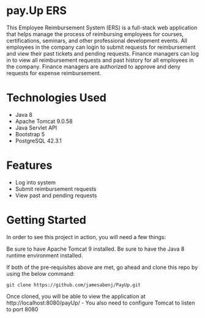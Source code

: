 # pay.Up ERS
This Employee Reimbursement System (ERS) is a full-stack web application that helps manage the process of reimbursing employees for courses, certifications, seminars, and other professional development events. All employees in the company can login to submit requests for reimbursement and view their past tickets and pending requests. Finance managers can log in to view all reimbursement requests and past history for all employees in the company. Finance managers are authorized to approve and deny requests for expense reimbursement.

# Technologies Used
  * Java 8
  * Apache Tomcat 9.0.58
  * Java Servlet API
  * Bootstrap 5
  * PostgreSQL 42.3.1

# Features
  * Log into system
  * Submit reimbursement requests
  * View past and pending requests

# Getting Started

In order to see this project in action, you will need a few things:

Be sure to have Apache Tomcat 9 installed.
Be sure to have the Java 8 runtime environment installed.

If both of the pre-requisites above are met, go ahead and clone this repo by using the below command:

    git clone https://github.com/jamesabenj/PayUp.git
    
Once cloned, you will be able to view the application at http://localhost:8080/payUp/ - You also need to configure Tomcat to listen to port 8080

